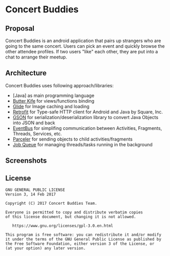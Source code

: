 # Concert Buddies

## Proposal
Concert Buddies is an android application that pairs up strangers who are going to the same concert. Users can pick an event and quickly browse the other attendee profiles. If two users "like" each other, they are put into a chat to arrange their meetup.


## Architecture

Concert Buddies uses following approach/libraries:

- [Java] as main programming language
- [Butter Kife](https://github.com/JakeWharton/butterknife) for views/functions binding
- [Glide](https://github.com/bumptech/glide) for Image caching and loading
- [Retrofit](https://github.com/square/retrofit) for Type-safe HTTP client for Android and Java by Square, Inc.
- [GSON](https://github.com/google/gson) for serialization/deserialization library to convert Java Objects into JSON and back
- [EventBus](https://github.com/greenrobot/EventBus) for simplifing communication between Activities, Fragments, Threads, Services, etc. 
- [Parceler](https://github.com/johncarl81/parceler) for sending objects to child activities/fragments
- [Job Queue](https://github.com/yigit/android-priority-jobqueue) for managing threads/tasks running in the background


## Screenshots



License
-------

    GNU GENERAL PUBLIC LICENSE
    Version 3, 14 Feb 2017

    Copyright (C) 2017 Concert Buddies Team.

    Everyone is permitted to copy and distribute verbatim copies
    of this license document, but changing it is not allowed.

       https://www.gnu.org/licenses/gpl-3.0.en.html

    This program is free software: you can redistribute it and/or modify
    it under the terms of the GNU General Public License as published by
    the Free Software Foundation, either version 3 of the License, or
    (at your option) any later version.



 [1]: http://square.github.com/dagger/
 [2]: https://github.com/hnguyenworkstation/concert-buddies